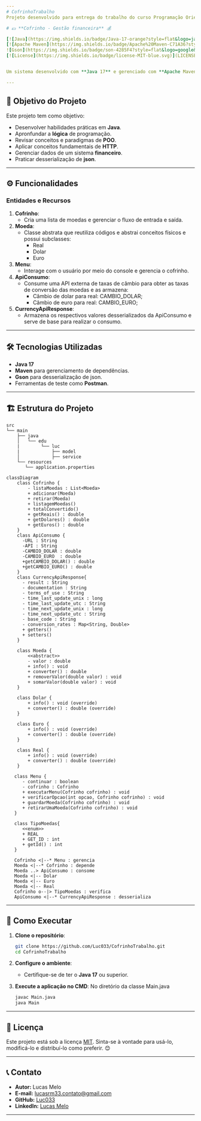 ```yaml
---
# CofrinhoTrabalho
Projeto desenvolvido para entrega do trabalho do curso Programação Orientada a Objetos de minha graduação.

# 💵 **Cofrinho - Gestão financeira** 💰

[![Java](https://img.shields.io/badge/Java-17-orange?style=flat&logo=java)](https://www.oracle.com/java/technologies/javase-downloads.html)
[![Apache Maven](https://img.shields.io/badge/Apache%20Maven-C71A36?style=flat&logo=Apache%20Maven&logoColor=white)](https://maven.apache.org)
![Gson](https://img.shields.io/badge/son-4285F4?style=flat&logo=google&logoColor=white)
[![License](https://img.shields.io/badge/license-MIT-blue.svg)](LICENSE)


Um sistema desenvolvido com **Java 17** e gerenciado com **Apache Maven** que interage com o usuário por meio do terminal e fazendo o controle financeiro de entrada/saída de moedas e sua conversão em real. O projeto foi incrementado com consumo de api para conversão monetário fazendo uso da dependência **Gson**.

---
```


## 🎯 **Objetivo do Projeto**

Este projeto tem como objetivo:
- Desenvolver habilidades práticas em **Java**.
- Apronfundar a **lógica** de programação.
- Revisar conceitos e paradigmas de **POO**.
- Aplicar conceitos fundamentais de **HTTP**.
- Gerenciar dados de um sistema **financeiro**.
- Praticar desserialização de **json**.

---

## ⚙️ **Funcionalidades**

### **Entidades e Recursos**
1. **Cofrinho**:
   - Cria uma lista de moedas e gerenciar o fluxo de entrada e saída.
2. **Moeda**:
   - Classe abstrata que reutiliza códigos e abstrai conceitos físicos e possui subclasses:
     - Real
     - Dolar
     - Euro
3. **Menu**:
   - Interage com o usuário por meio do console e gerencia o cofrinho.
4. **ApiConsumo**:
   - Consume uma API externa de taxas de câmbio para obter as taxas de conversão das moedas e as armazena:
     - Câmbio de dolar para real: CAMBIO_DOLAR;
     - Câmbio de euro para real: CAMBIO_EURO;
5. **CurrencyApiResponse**:
   - Armazena os respectivos valores desserializados da ApiConsumo e serve de base para realizar o consumo.
     

---

## 🛠️ **Tecnologias Utilizadas**

- **Java 17**  
- **Maven** para gerenciamento de dependências.
- **Gson** para desserialização de json.
- Ferramentas de teste como **Postman**.

---

## 🏗️ **Estrutura do Projeto**

```plaintext
src
└── main
    ├── java
    │   └── edu
    |        └── luc
    |            ├── model 
    │            ├── service
    └── resources
       └── application.properties
```
```mermaid
classDiagram
    class Cofrinho {
        - listaMoedas : List<Moeda>
        + adicionar(Moeda)
        + retirar(Moeda)
        + listagemMoedas()
        + totalConvertido()
        + getReais() : double
        + getDolares() : double
        + getEuros() : double
    }
    class ApiConsumo {
      -URL : String
      -API : String
      -CAMBIO_DOLAR : double 
      -CAMBIO_EURO  : double
      +getCAMBIO_DOLAR() : double
      +getCAMBIO_EURO() : double
    }
    class CurrencyApiResponse{
      - result : String
      - documentation : String
      - terms_of_use : String 
      - time_last_update_unix : long
      - time_last_update_utc : String
      - time_next_update_unix : long
      - time_next_update_utc : String
      - base_code : String
      - conversion_rates : Map<String, Double>
      + getters()
      + setters()
    }

    class Moeda {
        <<abstract>>
        - valor : double
        + info() : void
        + converter() : double
        + removerValor(double valor) : void
        + somarValor(double valor) : void
    }

    class Dolar {
        + info() : void (override)
        + converter() : double (override)
    }

    class Euro {
        + info() : void (override)
        + converter() : double (override)
    }

    class Real {
        + info() : void (override)
        + converter() : double (override)
    }

   class Menu {
      - continuar : boolean
      - cofrinho : Cofrinho
      + executarMenu(Cofrinho cofrinho) : void
      + verificarOpcao(int opcao, Cofrinho cofrinho) : void
      + guardarMoeda(Cofrinho cofrinho) : void
      + retirarUmaMoeda(Cofrinho cofrinho) : void
   }

   class TipoMoedas{
      <<enum>>
      + REAL
      + GET_ID : int
      + getId() : int
   }
   
   Cofrinho <|--* Menu : gerencia
   Moeda <|--* Cofrinho : depende
   Moeda ..> ApiConsumo : consome
   Moeda <|-- Dolar
   Moeda <|-- Euro
   Moeda <|-- Real
   Cofrinho o--|> TipoMoedas : verifica
   ApiConsumo <|--* CurrencyApiResponse : desserializa
```

---

## 🚀 **Como Executar**

1. **Clone o repositório**:
   ```bash
   git clone https://github.com/Luc033/CofrinhoTrabalho.git
   cd CofrinhoTrabalho
   ```

2. **Configure o ambiente**:
   - Certifique-se de ter o **Java 17** ou superior.

3. **Execute a aplicação no CMD**:
   No diretório da classe Main.java
   ```bash
   javac Main.java
   java Main
   ```
---

## 📝 **Licença**

Este projeto está sob a licença [MIT](LICENSE). Sinta-se à vontade para usá-lo, modificá-lo e distribuí-lo como preferir. 😊

---

## 📞 **Contato**

- **Autor:** Lucas Melo  
- **E-mail:** lucasrm33.contato@gmail.com
- **GitHub:** [Luc033](https://github.com/Luc033)  
- **LinkedIn:** [Lucas Melo](https://linkedin.com/in/lucas-melo-dev)

---

